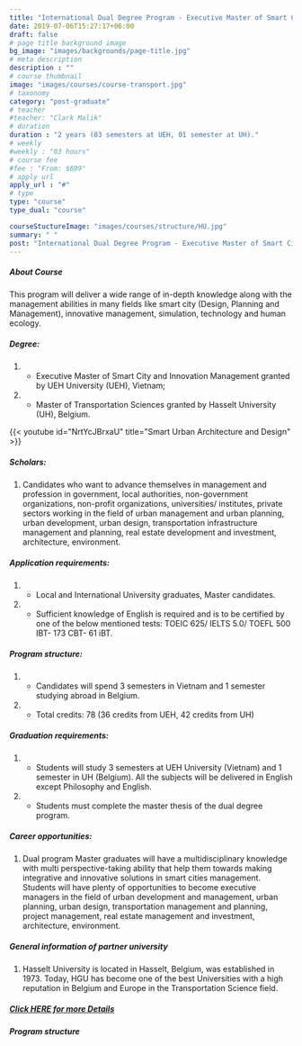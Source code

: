 ```yaml
---
title: "International Dual Degree Program - Executive Master of Smart City and Innovation Management and Master of Transportation Sciences"
date: 2019-07-06T15:27:17+06:00
draft: false
# page title background image
bg_image: "images/backgrounds/page-title.jpg"
# meta description
description : ""
# course thumbnail
image: "images/courses/course-transport.jpg"
# taxonomy
category: "post-graduate"
# teacher
#teacher: "Clark Malik"
# duration
duration : "2 years (03 semesters at UEH, 01 semester at UH)."
# weekly
#weekly : "03 hours"
# course fee
#fee : "From: $699"
# apply url
apply_url : "#"
# type
type: "course"
type_dual: "course"

courseStuctureImage: "images/courses/structure/HU.jpg"
summary: " "
post: "International Dual Degree Program - Executive Master of Smart City and Innovation Management and Master of Transportation Sciences"
---
```



##### About Course

<!--StartFragment-->

This program will deliver a wide range of in-depth knowledge along with the management abilities in many fields like smart city (Design, Planning and Management), innovative management, simulation, technology and human ecology.

##### Degree:
1. * Executive Master of Smart City and Innovation Management granted by UEH University (UEH), Vietnam;
1. * Master of Transportation Sciences granted by Hasselt University (UH), Belgium.


{{< youtube id="NrtYcJBrxaU" title="Smart Urban Architecture and Design" >}}

<!--EndFragment-->

##### Scholars:

1. Candidates who want to advance themselves in management and profession in government, local authorities, non-government organizations, non-profit organizations, universities/ institutes, private sectors working in the field of urban management and urban planning, urban development, urban design, transportation infrastructure management and planning, real estate development and investment, architecture, environment.


##### Application requirements:
1. * Local and International University graduates, Master candidates.
2. * Sufficient knowledge of English is required and is to be certified by one of the below mentioned tests: TOEIC 625/ IELTS 5.0/ TOEFL 500 IBT- 173 CBT- 61 iBT.

##### Program structure:
1. * Candidates will spend 3 semesters in Vietnam and 1 semester studying abroad in Belgium.
2. * Total credits: 78 (36 credits from UEH, 42 credits from UH)


##### Graduation requirements:
1. * Students will study 3 semesters at UEH University (Vietnam) and 1 semester in UH (Belgium). All the subjects will be delivered in English except Philosophy and English.

1. * Students must complete the master thesis of the dual degree program. 

##### Career opportunities: 
1. Dual program Master graduates will have a multidisciplinary knowledge with multi perspective-taking ability that help them towards making integrative and innovative solutions in smart cities management. Students will have plenty of opportunities to become executive managers in the field of urban development and management, urban planning, urban design, transportation management and planning, project management, real estate management and investment, architecture, environment.



##### General information of partner university
1. Hasselt University is located in Hasselt, Belgium, was established in 1973. Today, HGU has become one of the best Universities with a high reputation in Belgium and Europe in the Transportation Science field.



##### [Click HERE for more Details](https://www.ueh.edu.vn/dao-tao/thac-si-tien-si/thac-si-dieu-hanh-cao-cap-emba/quan-ly-do-thi-thong-minh-va-sang-tao/?fbclid=IwAR09xSUOK2WxPuLZdZ4whONMLsnSDkAyvQqkoX0iioGizyCGdkdtBUqgig4)

##### Program structure 